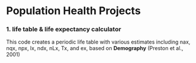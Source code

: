 # Population Health Projects

### 1. life table & life expectancy calculator
This code creates a periodic life table with various estimates including nax, nqx, npx, lx, ndx, nLx, Tx, and ex, based on **Demography** (Preston et al., 2001)
